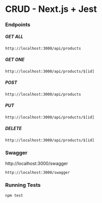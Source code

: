 # CRUD - Next.js + Jest

### Endpoints

##### GET ALL

```
http://localhost:3000/api/products
```

##### GET ONE

```
http://localhost:3000/api/products/$[id]
```

##### POST

```
http://localhost:3000/api/products
```

##### PUT

```
http://localhost:3000/api/products/$[id]
```

##### DELETE

```
http://localhost:3000/api/products/$[id]
```

### Swagger

http://localhost:3000/swagger

```
http://localhost:3000/swagger
```

### Running Tests

```
npm test
```
